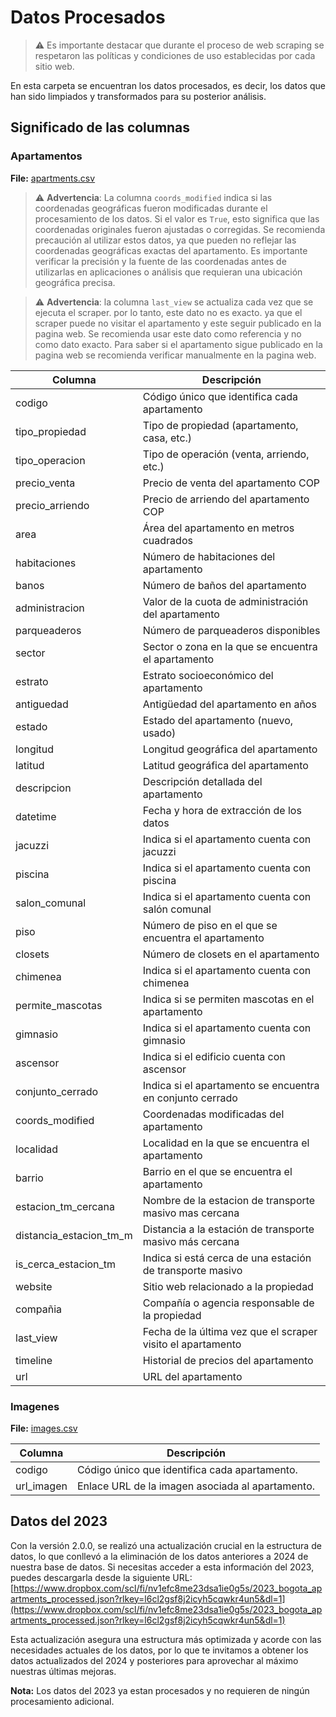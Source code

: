 # Datos Procesados

> ⚠️ Es importante destacar que durante el proceso de web scraping se respetaron las políticas y condiciones de uso establecidas por cada sitio web.

En esta carpeta se encuentran los datos procesados, es decir, los datos que han sido limpiados y transformados para su posterior análisis.

## Significado de las columnas

### Apartamentos

**File:** [apartments.csv](apartments.csv)

> ⚠️ **Advertencia**: La columna `coords_modified` indica si las coordenadas geográficas fueron modificadas durante el procesamiento de los datos. Si el valor es `True`, esto significa que las coordenadas originales fueron ajustadas o corregidas. Se recomienda precaución al utilizar estos datos, ya que pueden no reflejar las coordenadas geográficas exactas del apartamento. Es importante verificar la precisión y la fuente de las coordenadas antes de utilizarlas en aplicaciones o análisis que requieran una ubicación geográfica precisa.

> ⚠️ **Advertencia**: la columna `last_view` se actualiza cada vez que se ejecuta el scraper. por lo tanto, este dato no es exacto. ya que el scraper puede no visitar el apartamento y este seguir publicado en la pagina web. Se recomienda usar este dato como referencia y no como dato exacto. Para saber si el apartamento sigue publicado en la pagina web se recomienda verificar manualmente en la pagina web.

| Columna                              | Descripción                                               |
|--------------------------------------|-----------------------------------------------------------|
| codigo                               | Código único que identifica cada apartamento              |
| tipo_propiedad                       | Tipo de propiedad (apartamento, casa, etc.)               |
| tipo_operacion                       | Tipo de operación (venta, arriendo, etc.)                 |
| precio_venta                         | Precio de venta del apartamento COP                       |
| precio_arriendo                      | Precio de arriendo del apartamento COP                    |
| area                                 | Área del apartamento en metros cuadrados                  |
| habitaciones                         | Número de habitaciones del apartamento                    |
| banos                                | Número de baños del apartamento                           |
| administracion                       | Valor de la cuota de administración del apartamento       |
| parqueaderos                         | Número de parqueaderos disponibles                        |
| sector                               | Sector o zona en la que se encuentra el apartamento       |
| estrato                              | Estrato socioeconómico del apartamento                    |
| antiguedad                           | Antigüedad del apartamento en años                        |
| estado                               | Estado del apartamento (nuevo, usado)                     |
| longitud                             | Longitud geográfica del apartamento                       |
| latitud                              | Latitud geográfica del apartamento                        |
| descripcion                          | Descripción detallada del apartamento                     |
| datetime                             | Fecha y hora de extracción de los datos                   |
| jacuzzi                              | Indica si el apartamento cuenta con jacuzzi               |
| piscina                              | Indica si el apartamento cuenta con piscina               |
| salon_comunal                        | Indica si el apartamento cuenta con salón comunal         |
| piso                                 | Número de piso en el que se encuentra el apartamento      |
| closets                              | Número de closets en el apartamento                       |
| chimenea                             | Indica si el apartamento cuenta con chimenea              |
| permite_mascotas                     | Indica si se permiten mascotas en el apartamento          |
| gimnasio                             | Indica si el apartamento cuenta con gimnasio              |
| ascensor                             | Indica si el edificio cuenta con ascensor                 |
| conjunto_cerrado                     | Indica si el apartamento se encuentra en conjunto cerrado |
| coords_modified                      | Coordenadas modificadas del apartamento                   |
| localidad                            | Localidad en la que se encuentra el apartamento           |
| barrio                               | Barrio en el que se encuentra el apartamento              |
| estacion_tm_cercana                  | Nombre de la estacion de transporte masivo mas cercana    |
| distancia_estacion_tm_m              | Distancia a la estación de transporte masivo más cercana  |
| is_cerca_estacion_tm                 | Indica si está cerca de una estación de transporte masivo |
| website                              | Sitio web relacionado a la propiedad                      |
| compañia                             | Compañía o agencia responsable de la propiedad            |
| last_view                            | Fecha de la última vez que el scraper visito el apartamento |
| timeline                             | Historial de precios del apartamento                      |
| url                                  | URL del apartamento                                       |

### Imagenes

**File:** [images.csv](images.csv)

| Columna      | Descripción                                      |
|--------------|--------------------------------------------------|
| codigo       | Código único que identifica cada apartamento.    |
| url_imagen   | Enlace URL de la imagen asociada al apartamento. |

## Datos del 2023
Con la versión 2.0.0, se realizó una actualización crucial en la estructura de datos, lo que conllevó a la eliminación de los datos anteriores a 2024 de nuestra base de datos. Si necesitas acceder a esta información del 2023, puedes descargarla desde la siguiente URL: [https://www.dropbox.com/scl/fi/nv1efc8me23dsa1ie0g5s/2023_bogota_apartments_processed.json?rlkey=l6cl2gsf8j2icyh5cqwkr4un5&dl=1](https://www.dropbox.com/scl/fi/nv1efc8me23dsa1ie0g5s/2023_bogota_apartments_processed.json?rlkey=l6cl2gsf8j2icyh5cqwkr4un5&dl=1)

Esta actualización asegura una estructura más optimizada y acorde con las necesidades actuales de los datos, por lo que te invitamos a obtener los datos actualizados del 2024 y posteriores para aprovechar al máximo nuestras últimas mejoras.

**Nota:** Los datos del 2023 ya estan procesados y no requieren de ningún procesamiento adicional.